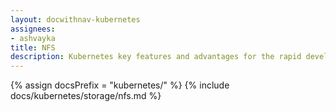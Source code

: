 ```yaml
---
layout: docwithnav-kubernetes
assignees:
- ashvayka
title: NFS
description: Kubernetes key features and advantages for the rapid development of IoT projects and applications.
---
```


{% assign docsPrefix = "kubernetes/" %}
{% include docs/kubernetes/storage/nfs.md %}

